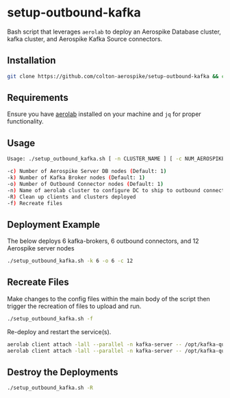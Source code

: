 # setup-outbound-kafka
Bash script that leverages `aerolab` to deploy an Aerospike Database cluster, kafka cluster, and Aerospike Kafka Source connectors.

## Installation
```bash
git clone https://github.com/colton-aerospike/setup-outbound-kafka && cd setup-outbound-kafka
```

## Requirements
Ensure you have [aerolab](https://github.com/aerospike/aerolab) installed on your machine and `jq` for proper functionality.


## Usage
```bash
Usage: ./setup_outbound_kafka.sh [ -n CLUSTER_NAME ] [ -c NUM_AEROSPIKE_NODES ] [ -k NUM_KAFKA_NODES ] [ -o NUM_OUTBOUND_NODES ] [ -R ] [ -f ] [ -h ]

-c) Number of Aerospike Server DB nodes (Default: 1)
-k) Number of Kafka Broker nodes (Default: 1)
-o) Number of Outbound Connector nodes (Default: 1)
-n) Name of aerolab cluster to configure DC to ship to outbound connector (Default: mydc)
-R) Clean up clients and clusters deployed
-f) Recreate files
```
## Deployment Example
The below deploys 6 kafka-brokers, 6 outbound connectors, and 12 Aerospike server nodes
```bash
./setup_outbound_kafka.sh -k 6 -o 6 -c 12
```

## Recreate Files
Make changes to the config files within the main body of the script then trigger the recreation of files to upload and run.
```bash
./setup_outbound_kafka.sh -f
```

Re-deploy and restart the service(s).
```bash
aerolab client attach -lall --parallel -n kafka-server -- /opt/kafka-quickstart deploy
aerolab client attach -lall --parallel -n kafka-server -- /opt/kafka-quickstart restart
```

## Destroy the Deployments
```bash
./setup_outbound_kafka.sh -R
``` 